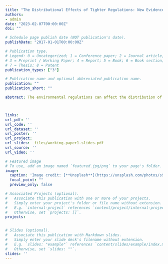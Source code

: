 ```yaml
---
title: "The Distributional Effects of Tighter Regulations: New Evidence from the Sugarcane Burning in Florida"
authors:
- admin
date: "2023-02-07T00:00:00Z"
doi: ""

# Schedule page publish date (NOT publication's date).
publishDate: "2017-01-01T00:00:00Z"

# Publication type.
# Legend: 0 = Uncategorized; 1 = Conference paper; 2 = Journal article;
# 3 = Preprint / Working Paper; 4 = Report; 5 = Book; 6 = Book section;
# 7 = Thesis; 8 = Patent
publication_types: ["3"]

# Publication name and optional abbreviated publication name.
publication: ""
publication_short: ""

abstract: The environmental regulations can affect the distribution of pollution and thus alter the burden of pollution costs. In South Florida, a wind-based sugarcane burning regulation was put in place to restrict burning when winds were likely to direct pollution towards higher-income and more densely populated areas. In 2019, additional burn restrictions were introduced to mitigate burning on days with poor air quality. Leveraging data from satellite-based active fire products and Aerosol Optical Depth (AOD) levels, this study empirically assesses the air quality and distributional impacts of the 2019 burning restrictions, using difference-in-differences and triple difference estimations. The analysis reveals that, on restricted days, the number of fires in the primary sugarcane growing region decreases by $41\%$relative to the protected zone. And the results may provide suggestive evidence that farmers strategically shift burnings to non-restricted days. Consequently, on non-restricted days, communities in the sugarcane-burning areas experience deteriorated air quality. These findings shed light on an unexplored implication of stringent regulations alongside the wind-based discriminatory regulation - distributional consequences. 	



links:
url_pdf: ''
url_code: ''
url_dataset: ''
url_poster: ''
url_project: 
url_slides:  files/working-paper1-slides.pdf
url_source: ''
url_video: ''

# Featured image
# To use, add an image named `featured.jpg/png` to your page's folder. 
image:
  caption: 'Image credit: [**Unsplash**](https://unsplash.com/photos/s9CC2SKySJM)'
  focal_point: ""
  preview_only: false

# Associated Projects (optional).
#   Associate this publication with one or more of your projects.
#   Simply enter your project's folder or file name without extension.
#   E.g. `internal-project` references `content/project/internal-project/index.md`.
#   Otherwise, set `projects: []`.
projects:


# Slides (optional).
#   Associate this publication with Markdown slides.
#   Simply enter your slide deck's filename without extension.
#   E.g. `slides: "example"` references `content/slides/example/index.md`.
#   Otherwise, set `slides: ""`.
slides: ''
---
```




